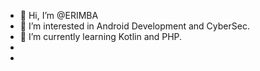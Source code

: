 - 👋 Hi, I’m @ERIMBA
- 👀 I’m interested in Android Development and CyberSec.
- 🌱 I’m currently learning Kotlin and PHP.
- 
- 

<!---
ERIMBA/ERIMBA is a ✨ special ✨ repository because its `README.md` (this file) appears on your GitHub profile.
You can click the Preview link to take a look at your changes.
--->

